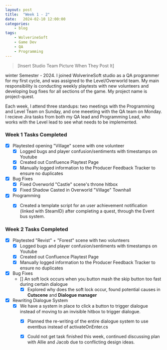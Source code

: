 ```yaml
---
layout: post
title:	"Week 1 - 2"
date:	2024-02-10 12:00:00
categories:
    - blog
tags:
    - WolverineSoft
    - Game Dev
    - QA
    - Programming
---
```


> [Insert Studio Team Picture When They Post It]

winter Semester - 2024. I joined WolverineSoft studio as a QA programmer for my first cycle, and was assigned to the Level/Overworld team. My main responsibility is conducting weekly playtests with new volunteers and developing bug fixes for all sections of the game. My project name is project-quest.

Each week, I attend three standups: two meetings with the Programming and Level Team on Sunday, and one meeeting with the QA team on Monday. I recieve Jira tasks 
from both my QA lead and Programming Lead, who works with the Level lead to see what needs to be implemented. 

### Week 1 Tasks Completed
- [x] Playtested opening "Village" scene with one volunteer
  - [x] Logged bugs and player confusion/sentiments with timestamps on Youtube
  - [x] Created out Confluence Playtest Page 
  - [x] Manually logged information to the Producer Feedback Tracker to ensure no duplicates
- [x] Bug Fixes 
  - [x] Fixed Overworld "Castle" scene's throne hitbox 
  - [x] Fixed Shadow Casted in Overworld "Village" Townhall
- [x] Programming
  - [x] Created a template script for an user achievement notification (linked with SteamID) after completing a quest, through the Event bus system.


### Week 2 Tasks Completed
- [x] Playtested "Revist" + "Forest" scene with two volunteers
  - [x] Logged bugs and player confusion/sentiments with timestamps on Youtube
  - [x] Created out Confluence Playtest Page 
  - [x] Manually logged information to the Producer Feedback Tracker to ensure no duplicates
- [x] Bug Fixes 
  - [] An soft lock occurs when you button mash the skip button too fast during certain dialogue 
    - [x] Explored why does the soft lock occur, found potential causes in **Cutscene** and **Dialogue manager**
- [x] Rewriting Dialogue System
  - [x] We have a system in place to click a button to trigger dialogue instead of moving to an invisible hitbox to trigger dialogue. 
    - [x] Planned the re-writing of the entire dialogue system to use eventbus instead of activateOnEnter.cs
    - [x] Could not get task finished this week, continued discussing plan with Allie and Jacob due to conflicting design ideas. 

